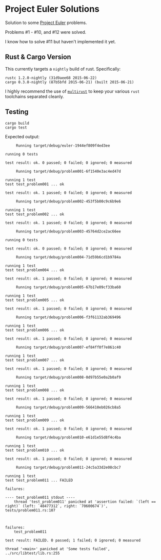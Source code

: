 # Project Euler Solutions

Solution to some [Project Euler](https://projecteuler.net/) problems.

Problems #1 - #10, and #12 were solved.

I know how to solve #11 but haven't implemented it yet.

## Rust & Cargo Version

This currently targets a `nightly` build of rust.
Specifically:

```
rustc 1.2.0-nightly (31d9aee68 2015-06-22)
cargo 0.3.0-nightly (87b5bfd 2015-06-21) (built 2015-06-21)
```

I highly recommend the use of [`multirust`](https://github.com/brson/multirust) to keep your various `rust` toolchains separated cleanly.

## Testing

```
cargo build
cargo test
```

Expected output:

```
     Running target/debug/euler-1944ef809f4ed3ee

running 0 tests

test result: ok. 0 passed; 0 failed; 0 ignored; 0 measured

     Running target/debug/problem001-6f1540e3ac4ed47d

running 1 test
test test_problem001 ... ok

test result: ok. 1 passed; 0 failed; 0 ignored; 0 measured

     Running target/debug/problem002-453f5b00c9c6b9e6

running 1 test
test test_problem002 ... ok

test result: ok. 1 passed; 0 failed; 0 ignored; 0 measured

     Running target/debug/problem003-45764d2ce2ac66ee

running 0 tests

test result: ok. 0 passed; 0 failed; 0 ignored; 0 measured

     Running target/debug/problem004-71d59b6cd1b9784a

running 1 test
test test_problem004 ... ok

test result: ok. 1 passed; 0 failed; 0 ignored; 0 measured

     Running target/debug/problem005-67b17e09cf33ba60

running 1 test
test test_problem005 ... ok

test result: ok. 1 passed; 0 failed; 0 ignored; 0 measured

     Running target/debug/problem006-f3f61132ab369496

running 1 test
test test_problem006 ... ok

test result: ok. 1 passed; 0 failed; 0 ignored; 0 measured

     Running target/debug/problem007-ef84ff0f7e861c40

running 1 test
test test_problem007 ... ok

test result: ok. 1 passed; 0 failed; 0 ignored; 0 measured

     Running target/debug/problem008-0d97b55e0a2b0af9

running 1 test
test test_problem008 ... ok

test result: ok. 1 passed; 0 failed; 0 ignored; 0 measured

     Running target/debug/problem009-566410eb026cb8a5

running 1 test
test test_problem009 ... ok

test result: ok. 1 passed; 0 failed; 0 ignored; 0 measured

     Running target/debug/problem010-e61d1e55d8f4c4ba

running 1 test
test test_problem010 ... ok

test result: ok. 1 passed; 0 failed; 0 ignored; 0 measured

     Running target/debug/problem011-24c5a33d2e08cbc7

running 1 test
test test_problem011 ... FAILED

failures:

---- test_problem011 stdout ----
	thread 'test_problem011' panicked at 'assertion failed: `(left == right)` (left: `48477312`, right: `70600674`)', tests/problem011.rs:107



failures:
    test_problem011

test result: FAILED. 0 passed; 1 failed; 0 ignored; 0 measured

thread '<main>' panicked at 'Some tests failed', ../src/libtest/lib.rs:255
```
